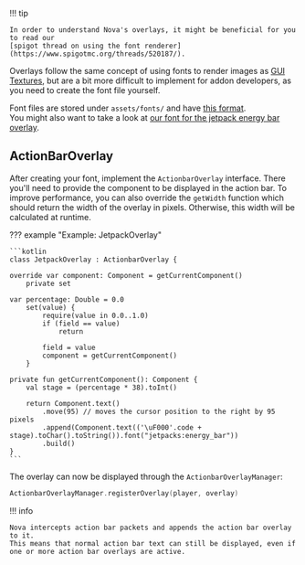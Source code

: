 !!! tip

    In order to understand Nova's overlays, it might be beneficial for you to read our
    [spigot thread on using the font renderer](https://www.spigotmc.org/threads/520187/).

Overlays follow the same concept of using fonts to render images as [GUI Textures](guitexture.md), but are
a bit more difficult to implement for addon developers, as you need to create the font file yourself.

Font files are stored under `assets/fonts/` and have [this format](https://minecraft.fandom.com/wiki/Resource_Pack#Fonts).  
You might also want to take a look at [our font for the jetpack energy bar overlay](https://github.com/Nova-Addons/Jetpacks/blob/main/src/main/resources/assets/fonts/energy_bar.json).

## ActionBarOverlay

After creating your font, implement the `ActionbarOverlay` interface. There you'll need to provide the component
to be displayed in the action bar. To improve performance, you can also override the `getWidth` function which should
return the width of the overlay in pixels. Otherwise, this width will be calculated at runtime.

??? example "Example: JetpackOverlay"

    ```kotlin
    class JetpackOverlay : ActionbarOverlay {

    override var component: Component = getCurrentComponent()
        private set
    
    var percentage: Double = 0.0
        set(value) {
            require(value in 0.0..1.0)
            if (field == value)
                return
            
            field = value
            component = getCurrentComponent()
        }
    
    private fun getCurrentComponent(): Component {
        val stage = (percentage * 38).toInt()
        
        return Component.text()
            .move(95) // moves the cursor position to the right by 95 pixels
            .append(Component.text(('\uF000'.code + stage).toChar().toString()).font("jetpacks:energy_bar"))
            .build()
    }
    ```

The overlay can now be displayed through the `ActionbarOverlayManager`:

```kotlin
ActionbarOverlayManager.registerOverlay(player, overlay)
```

!!! info

    Nova intercepts action bar packets and appends the action bar overlay to it.  
    This means that normal action bar text can still be displayed, even if one or more action bar overlays are active.